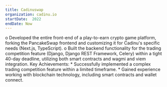 ```yaml
---
title: Cadinuswap
organization: cadinu.io
startDate:  2022
endDate: Now
---
```


o	Developed the entire front-end of a play-to-earn crypto game platform, forking the PancakeSwap frontend and customizing it for Cadinu's specific needs (Next.js, TypeScript).
o	Built the backend functionality for the trading competition feature (Django, Django REST Framework, Celery) within a tight 40-day deadline, utilizing both smart contracts and wagmi and viem integration.
Key Achievements: * Successfully implemented a complex trading competition feature within a limited timeframe. * Gained experience working with blockchain technology, including smart contracts and wallet connect.

